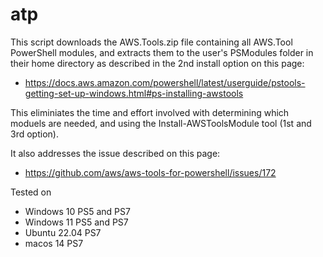 # atp
This script downloads the AWS.Tools.zip file containing all AWS.Tool PowerShell modules, 
and extracts them to the user's PSModules folder in their home directory as described in the 2nd install option on this page:
* https://docs.aws.amazon.com/powershell/latest/userguide/pstools-getting-set-up-windows.html#ps-installing-awstools

This eliminiates the time and effort involved with determining which moduels are needed, and using the Install-AWSToolsModule tool (1st and 3rd option).

It also addresses the issue described on this page:
* https://github.com/aws/aws-tools-for-powershell/issues/172


Tested on
* Windows 10 PS5 and PS7
* Windows 11 PS5 and PS7
* Ubuntu 22.04 PS7
* macos 14 PS7

